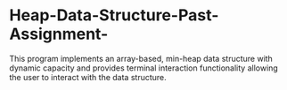 # Heap-Data-Structure-Past-Assignment-
This program implements an array-based, min-heap data structure with dynamic capacity and provides terminal interaction functionality allowing the user to interact with the data structure.
